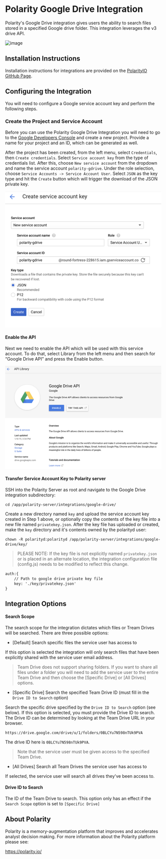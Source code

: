 # Polarity Google Drive Integration

Polarity's Google Drive integration gives users the ability to search files stored in a specified Google drive folder. This integration leverages the v3 drive API.

![image](https://user-images.githubusercontent.com/306319/56232994-122b7980-6050-11e9-93a8-4f5565f3a5f0.png)

## Installation Instructions

Installation instructions for integrations are provided on the [PolarityIO GitHub Page](https://polarityio.github.io/).

## Configuring the Integration

You will need to configure a Google service account key and perform the following steps.

### Create the Project and Service Account

Before you can use the Polarity Google Drive Integration you will need to go to the [Google Developers Console](https://console.developers.google.com/) and create a new project. Provide a name for your project and an ID, which can be generated as well.

After the project has been created, from the left menu, select `Credentials`, then `Create credentials`. Select `Service account key` from the type of credentials list. After this, choose `New service account` from the dropdown and name the service account `polarity-gdrive`.  Under the role selection, choose `Service Accounts -> Service Account User`.  Select `JSON` as the key type and hit the `Create` button which will trigger the download of the JSON private key.

![image](images/readme1.png)

#### Enable the API

Next we need to enable the API which will be used with this service account. To do that, select Library from the left menu and then search for “Google Drive API” and press the Enable button.

![image](images/readme2.png)

#### Transfer Service Account Key to Polarity server

SSH into the Polarity Server as root and navigate to the Google Drive integration subdirectory:

```
cd /app/polarity-server/integrations/google-drive/
```

Create a new directory named `key` and upload the service account key created in Step 1 above, or optionally copy the contents of the key file into a new file named `privatekey.json`.  After the key file has uploaded or created, make the `key` directory and it's contents owned by the polarityd user:

```
chown -R polarityd:polarityd /app/polarity-server/integrations/google-drive/key/
```

> PLEASE NOTE: If the key file is not explicitly named `privatekey.json` or is placed in an alternate location, the integration configuration file (config.js) needs to be modified to reflect this change.

```
auth:{
    // Path to google drive private key file
    key: './key/privatekey.json'
}
```

## Integration Options

#### Search Scope

The search scope for the integration dictates which files or Tream Drives will be searched.  There are three possible options:

* [Default] Search specific files the service user has access to

If this option is selected the integration will only search files that have been explicitly shared with the service user email address.

> Team Drive does not support sharing folders.  If you want to share all files under a folder you will need to add the service user
to the entire Team Drive and then choose the [Specific Drive] or [All Drives] options.

* [Specific Drive] Search the specified Team Drive ID (must fill in the `Drive ID to Search` option)

Search the specific drive specified by the `Drive ID to Search` option (see below).  If this option is selected, you must provide the
Drive ID to search.  The Drive ID can be determined by looking at the Team Drive URL in your browser.

```
https://drive.google.com/drive/u/1/folders/0BLCYu7N598nTUk9PVA
```

The drive ID here is `0BLCYu7N598nTUk9PVA`.

> Note that the service user must be given access to the specified Team Drive.

* [All Drives] Search all Team Drives the service user has access to

If selected, the service user will search all drives they've been access to.


#### Drive ID to Search

The ID of the Team Drive to search.  This option only has an effect if the `Search Scope` option is set to `[Specific Drive]`

## About Polarity

Polarity is a memory-augmentation platform that improves and accelerates analyst decision making.  For more information about the Polarity platform please see:

https://polarity.io/
